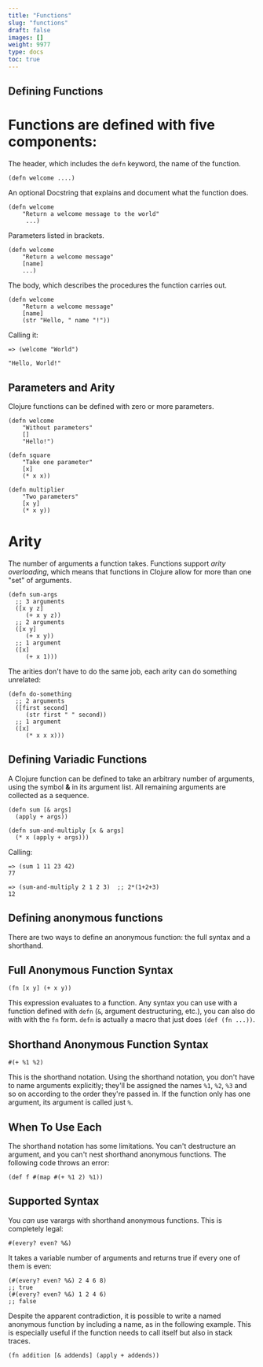```yaml
---
title: "Functions"
slug: "functions"
draft: false
images: []
weight: 9977
type: docs
toc: true
---
```


## Defining Functions
# Functions are defined with five components:


The header, which includes the `defn` keyword, the name of the function.
    
    (defn welcome ....)


An optional Docstring that explains and document what the function does.

    (defn welcome 
        "Return a welcome message to the world"
         ...)

Parameters listed in brackets.

    (defn welcome 
        "Return a welcome message"
        [name]
        ...)


The body, which describes the procedures the function carries out.

    (defn welcome 
        "Return a welcome message"
        [name]
        (str "Hello, " name "!"))

Calling it:

    => (welcome "World")

    "Hello, World!"


## Parameters and Arity
Clojure functions can be defined with zero or more parameters.

    (defn welcome
        "Without parameters"
        []
        "Hello!")

    (defn square
        "Take one parameter"
        [x]
        (* x x))

    (defn multiplier
        "Two parameters"
        [x y]
        (* x y))

# Arity

The number of arguments a function takes. Functions support *arity overloading*, which means that functions in Clojure allow for more than one "set" of arguments. 

    (defn sum-args
      ;; 3 arguments
      ([x y z]
         (+ x y z))
      ;; 2 arguments
      ([x y]
         (+ x y))
      ;; 1 argument 
      ([x]
         (+ x 1)))

The arities don't have to do the same job, each arity can do something unrelated:

    (defn do-something
      ;; 2 arguments
      ([first second]
         (str first " " second))
      ;; 1 argument 
      ([x]
         (* x x x)))

## Defining Variadic Functions
A Clojure function can be defined to take an arbitrary number of arguments, using the symbol **&** in its argument list. All remaining arguments are collected as a sequence.

```
(defn sum [& args]
  (apply + args))

(defn sum-and-multiply [x & args]
  (* x (apply + args)))
```

Calling:
```
=> (sum 1 11 23 42)
77

=> (sum-and-multiply 2 1 2 3)  ;; 2*(1+2+3)
12
```

## Defining anonymous functions
There are two ways to define an anonymous function: the full syntax and a shorthand.

## Full Anonymous Function Syntax ##

    (fn [x y] (+ x y))

This expression evaluates to a function. Any syntax you can use with a function defined with `defn` (`&`, argument destructuring, etc.), you can also do with with the `fn` form. `defn` is actually a macro that just does `(def (fn ...))`.
    
## Shorthand Anonymous Function Syntax ##

    #(+ %1 %2)

This is the shorthand notation. Using the shorthand notation, you don't have to name arguments explicitly; they'll be assigned the names `%1`, `%2`, `%3` and so on according to the order they're passed in. If the function only has one argument, its argument is called just `%`.

## When To Use Each ##

The shorthand notation has some limitations. You can't destructure an argument, and you can't nest shorthand anonymous functions. The following code throws an error:

    (def f #(map #(+ %1 2) %1))

## Supported Syntax ##

You _can_ use varargs with shorthand anonymous functions. This is completely legal:

    #(every? even? %&)

It takes a variable number of arguments and returns true if every one of them is even:

    (#(every? even? %&) 2 4 6 8)
    ;; true
    (#(every? even? %&) 1 2 4 6)
    ;; false

Despite the apparent contradiction, it is possible to write a named anonymous function by including a name, as in the following example. This is especially useful if the function needs to call itself but also in stack traces.

    (fn addition [& addends] (apply + addends))


